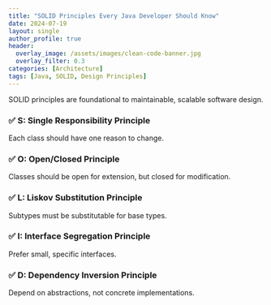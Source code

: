 ```yaml
---
title: "SOLID Principles Every Java Developer Should Know"
date: 2024-07-19
layout: single
author_profile: true
header:
  overlay_image: /assets/images/clean-code-banner.jpg
  overlay_filter: 0.3
categories: [Architecture]
tags: [Java, SOLID, Design Principles]
---
```


SOLID principles are foundational to maintainable, scalable software design.

### ✅ S: Single Responsibility Principle
Each class should have one reason to change.

### ✅ O: Open/Closed Principle
Classes should be open for extension, but closed for modification.

### ✅ L: Liskov Substitution Principle
Subtypes must be substitutable for base types.

### ✅ I: Interface Segregation Principle
Prefer small, specific interfaces.

### ✅ D: Dependency Inversion Principle
Depend on abstractions, not concrete implementations.
